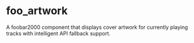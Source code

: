 # foo_artwork
A foobar2000 component that displays cover artwork for currently playing tracks with intelligent API fallback support.
